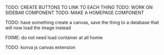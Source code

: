 TODO: CREATE BUTTONS TO LINK TO EACH THING
TODO: WORK ON SIDEBAR COMPONENT 
TODO: MAKE A HOMEPAGE COMPONENT

TODO: have something create a canvas, save the thing to a database that will now load the image instead


FIXME: do not need load container at all homie

TODO: konva js canvas extension 